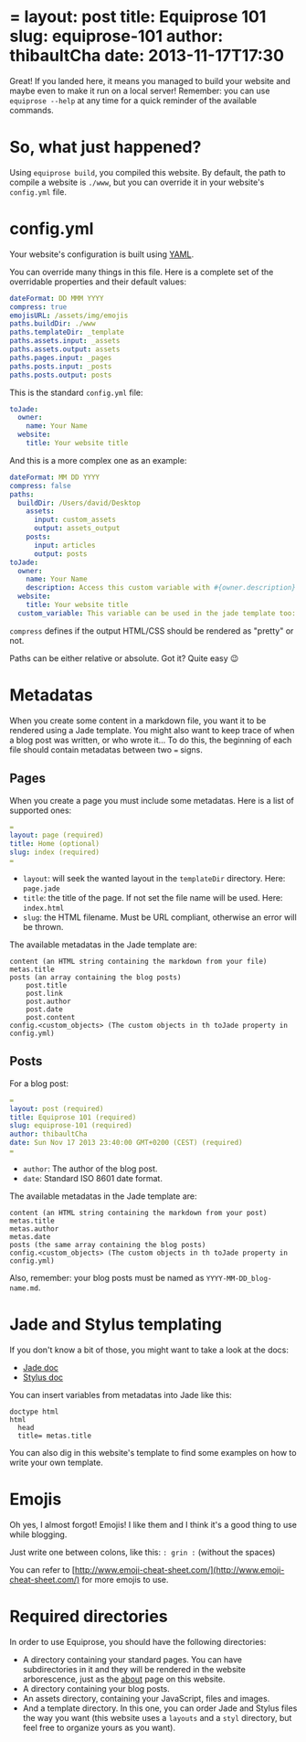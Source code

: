 =
layout: post
title: Equiprose 101
slug: equiprose-101
author: thibaultCha
date: 2013-11-17T17:30
=

Great! If you landed here, it means you managed to build your website and maybe even to make it run on a local server! Remember: you can use `equiprose --help` at any time for a quick reminder of the available commands.

# So, what just happened?

Using `equiprose build`, you compiled this website. By default, the path to compile a website is `./www`, but you can override it in your website's `config.yml` file. 

# config.yml

Your website's configuration is built using [YAML](http://yaml.org/).

You can override many things in this file. Here is a complete set of the overridable properties and their default values:

```yaml
dateFormat: DD MMM YYYY
compress: true
emojisURL: /assets/img/emojis
paths.buildDir: ./www
paths.templateDir: _template
paths.assets.input: _assets
paths.assets.output: assets
paths.pages.input: _pages
paths.posts.input: _posts
paths.posts.output: posts
```

This is the standard `config.yml` file:

```yaml
toJade:
  owner:
    name: Your Name
  website:
    title: Your website title
```
 
And this is a more complex one as an example:

```yaml
dateFormat: MM DD YYYY
compress: false
paths:
  buildDir: /Users/david/Desktop
    assets:
      input: custom_assets
      output: assets_output
    posts:
      input: articles
      output: posts
toJade:
  owner:
    name: Your Name
    description: Access this custom variable with #{owner.description} in Jade
  website:
    title: Your website title
  custom_variable: This variable can be used in the jade template too: #{custom_variable} in Jade
```

`compress` defines if the output HTML/CSS should be rendered as "pretty" or not.

Paths can be either relative or absolute. Got it? Quite easy :wink:

# Metadatas

When you create some content in a markdown file, you want it to be rendered using a Jade template. You might also want to keep trace of when a blog post was written, or who wrote it... To do this, the beginning of each file should contain metadatas between two `=` signs.

## Pages

When you create a page you must include some metadatas. Here is a list of supported ones:

```yaml
=
layout: page (required)
title: Home (optional)
slug: index (required)
=
```

- `layout`: will seek the wanted layout in the `templateDir` directory. Here: `page.jade`
- `title`: the title of the page. If not set the file name will be used. Here: `index.html`
- `slug`: the HTML filename. Must be URL compliant, otherwise an error will be thrown.

The available metadatas in the Jade template are:

```
content (an HTML string containing the markdown from your file)
metas.title
posts (an array containing the blog posts)
    post.title
    post.link
    post.author
    post.date
    post.content
config.<custom_objects> (The custom objects in th toJade property in config.yml)
```

## Posts

For a blog post:

```yaml
=
layout: post (required)
title: Equiprose 101 (required)
slug: equiprose-101 (required)
author: thibaultCha
date: Sun Nov 17 2013 23:40:00 GMT+0200 (CEST) (required)
=
```

- `author`: The author of the blog post.
- `date`: Standard ISO 8601 date format.

The available metadatas in the Jade template are:

```
content (an HTML string containing the markdown from your post)
metas.title
metas.author
metas.date
posts (the same array containing the blog posts)
config.<custom_objects> (The custom objects in th toJade property in config.yml)
```

Also, remember: your blog posts must be named as `YYYY-MM-DD_blog-name.md`.

# Jade and Stylus templating

If you don't know a bit of those, you might want to take a look at the docs:

- [Jade doc](http://jade-lang.com/)
- [Stylus doc](http://learnboost.github.io/stylus/)

You can insert variables from metadatas into Jade like this:

```
doctype html
html
  head
  title= metas.title
```

You can also dig in this website's template to find some examples on how to write your own template.

# Emojis

Oh yes, I almost forgot! Emojis! I like them and I think it's a good thing to use while blogging.

Just write one between colons, like this: `: grin :` (without the spaces)

You can refer to [http://www.emoji-cheat-sheet.com/](http://www.emoji-cheat-sheet.com/) for more emojis to use.

# Required directories

In order to use Equiprose, you should have the following directories:

- A directory containing your standard pages. You can have subdirectories in it and they will be rendered in the website arborescence, just as the [about](/about/) page on this website.
- A directory containing your blog posts.
- An assets directory, containing your JavaScript, files and images.
- And a template directory. In this one, you can order Jade and Stylus files the way you want (this website uses a `layouts` and a `styl` directory, but feel free to organize yours as you want).
